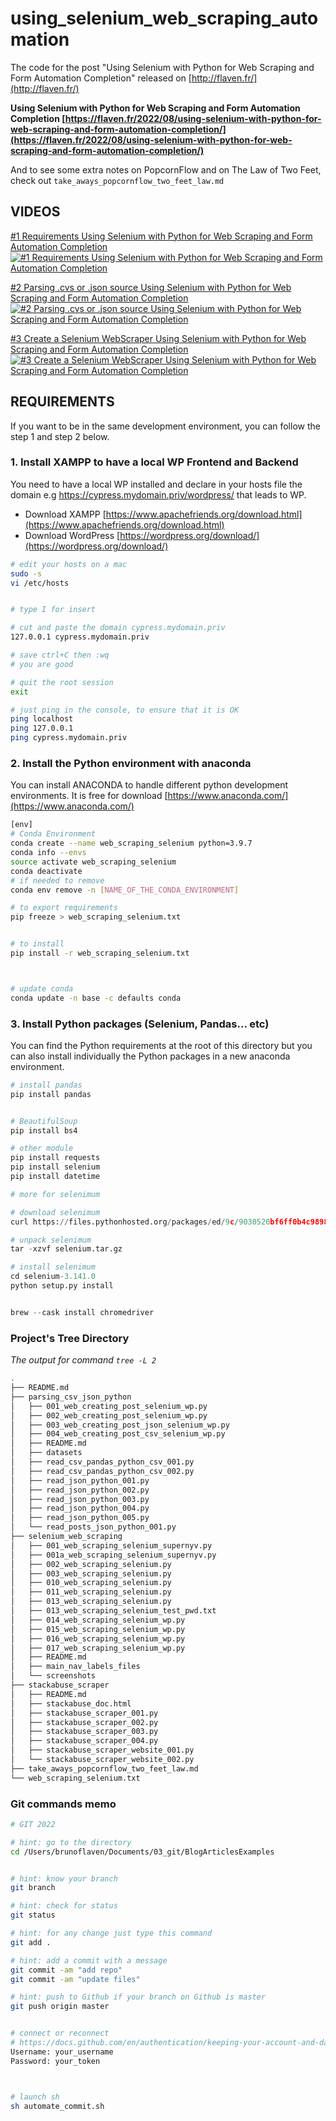 # using_selenium_web_scraping_automation

The code for the post "Using Selenium with Python for Web Scraping and Form Automation Completion" released on [http://flaven.fr/](http://flaven.fr/)


**Using Selenium with Python for Web Scraping and Form Automation Completion [https://flaven.fr/2022/08/using-selenium-with-python-for-web-scraping-and-form-automation-completion/](https://flaven.fr/2022/08/using-selenium-with-python-for-web-scraping-and-form-automation-completion/)**

And to see some extra notes on PopcornFlow and on The Law of Two Feet, check out `take_aways_popcornflow_two_feet_law.md`

## VIDEOS

[#1 Requirements Using Selenium with Python for Web Scraping and Form Automation Completion](https://www.youtube.com/watch?v=gobL6g0kVBs)
[![#1 Requirements Using Selenium with Python for Web Scraping and Form Automation Completion](001_using_selenium_web_scraping_automation_requirements.png)](https://www.youtube.com/watch?v=gobL6g0kVBs)

<!-- #1 Requirements Using Selenium with Python for Web Scraping and Form Automation Completion
https://youtu.be/gobL6g0kVBs
001_using_selenium_web_scraping_automation_requirements.png -->


[#2 Parsing .cvs or .json source Using Selenium with Python for Web Scraping and Form Automation Completion](https://www.youtube.com/watch?v=DLgm-s2v-U4)
[![#2 Parsing .cvs or .json source Using Selenium with Python for Web Scraping and Form Automation Completion](002_using_selenium_web_scraping_automation_parsing_csv_json_python.png)](https://www.youtube.com/watch?v=DLgm-s2v-U4)

<!-- #2 Parsing .cvs or .json source Using Selenium with Python for Web Scraping and Form Automation Completion
https://youtu.be/DLgm-s2v-U4
002_using_selenium_web_scraping_automation_parsing_csv_json_python.png -->


[#3 Create a Selenium WebScraper Using Selenium with Python for Web Scraping and Form Automation Completion](https://www.youtube.com/watch?v=w-hK_7t_biQ)
[![#3 Create a Selenium WebScraper Using Selenium with Python for Web Scraping and Form Automation Completion](003_using_selenium_web_scraping_automation_stackabuse_scraper_selenium_web_scraping.png)](https://www.youtube.com/watch?v=w-hK_7t_biQ)


<!-- #3 Create a Selenium WebScraper Using Selenium with Python for Web Scraping and Form Automation Completion
https://youtu.be/w-hK_7t_biQ
003_using_selenium_web_scraping_automation_stackabuse_scraper_selenium_web_scraping.png
 -->


## REQUIREMENTS
If you want to be in the same development environment, you can follow the step 1 and step 2 below.

### 1. Install XAMPP to have a local WP Frontend and Backend
You need to have a local WP installed and declare in your hosts file the domain e.g https://cypress.mydomain.priv/wordpress/ that leads to WP.

- Download XAMPP [https://www.apachefriends.org/download.html](https://www.apachefriends.org/download.html)
- Download WordPress [https://wordpress.org/download/](https://wordpress.org/download/)

```bash
# edit your hosts on a mac
sudo -s
vi /etc/hosts


# type I for insert

# cut and paste the domain cypress.mydomain.priv
127.0.0.1 cypress.mydomain.priv

# save ctrl+C then :wq
# you are good

# quit the root session
exit

# just ping in the console, to ensure that it is OK
ping localhost
ping 127.0.0.1
ping cypress.mydomain.priv

```


### 2. Install the Python environment with anaconda

You can install ANACONDA to handle different python development environments. It is free for download [https://www.anaconda.com/](https://www.anaconda.com/)

```bash
[env]
# Conda Environment
conda create --name web_scraping_selenium python=3.9.7
conda info --envs
source activate web_scraping_selenium
conda deactivate
# if needed to remove
conda env remove -n [NAME_OF_THE_CONDA_ENVIRONMENT]

# to export requirements
pip freeze > web_scraping_selenium.txt


# to install
pip install -r web_scraping_selenium.txt



# update conda
conda update -n base -c defaults conda


```

### 3. Install Python packages (Selenium, Pandas... etc)
You can find the Python requirements at the root of this directory but you can also install individually the Python packages in a new anaconda environment.


```python
# install pandas
pip install pandas


# BeautifulSoup
pip install bs4

# other module
pip install requests
pip install selenium
pip install datetime

# more for selenimum

# download selenimum
curl https://files.pythonhosted.org/packages/ed/9c/9030520bf6ff0b4c98988448a93c04fcbd5b13cd9520074d8ed53569ccfe/selenium-3.141.0.tar.gz > selenium.tar.gz

# unpack selenimum
tar -xzvf selenium.tar.gz

# install selenimum
cd selenium-3.141.0
python setup.py install


brew --cask install chromedriver
```

### Project's Tree Directory

*The output for command `tree -L 2`*

```bash
.
├── README.md
├── parsing_csv_json_python
│   ├── 001_web_creating_post_selenium_wp.py
│   ├── 002_web_creating_post_selenium_wp.py
│   ├── 003_web_creating_post_json_selenium_wp.py
│   ├── 004_web_creating_post_csv_selenium_wp.py
│   ├── README.md
│   ├── datasets
│   ├── read_csv_pandas_python_csv_001.py
│   ├── read_csv_pandas_python_csv_002.py
│   ├── read_json_python_001.py
│   ├── read_json_python_002.py
│   ├── read_json_python_003.py
│   ├── read_json_python_004.py
│   ├── read_json_python_005.py
│   └── read_posts_json_python_001.py
├── selenium_web_scraping
│   ├── 001_web_scraping_selenium_supernyv.py
│   ├── 001a_web_scraping_selenium_supernyv.py
│   ├── 002_web_scraping_selenium.py
│   ├── 003_web_scraping_selenium.py
│   ├── 010_web_scraping_selenium.py
│   ├── 011_web_scraping_selenium.py
│   ├── 013_web_scraping_selenium.py
│   ├── 013_web_scraping_selenium_test_pwd.txt
│   ├── 014_web_scraping_selenium_wp.py
│   ├── 015_web_scraping_selenium_wp.py
│   ├── 016_web_scraping_selenium_wp.py
│   ├── 017_web_scraping_selenium_wp.py
│   ├── README.md
│   ├── main_nav_labels_files
│   └── screenshots
├── stackabuse_scraper
│   ├── README.md
│   ├── stackabuse_doc.html
│   ├── stackabuse_scraper_001.py
│   ├── stackabuse_scraper_002.py
│   ├── stackabuse_scraper_003.py
│   ├── stackabuse_scraper_004.py
│   ├── stackabuse_scraper_website_001.py
│   └── stackabuse_scraper_website_002.py
├── take_aways_popcornflow_two_feet_law.md
└── web_scraping_selenium.txt
```



### Git commands memo

```bash
# GIT 2022

# hint: go to the directory
cd /Users/brunoflaven/Documents/03_git/BlogArticlesExamples


# hint: know your branch
git branch

# hint: check for status
git status

# hint: for any change just type this command
git add .

# hint: add a commit with a message
git commit -am "add repo"
git commit -am "update files"

# hint: push to Github if your branch on Github is master
git push origin master


# connect or reconnect
# https://docs.github.com/en/authentication/keeping-your-account-and-data-secure/creating-a-personal-access-token
Username: your_username
Password: your_token



# launch sh
sh automate_commit.sh

```
